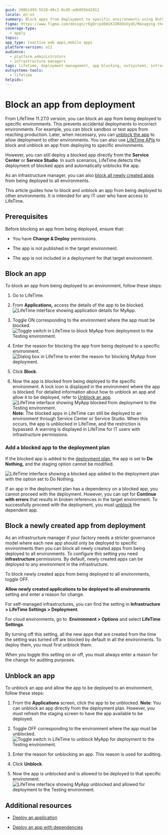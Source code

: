 ```yaml
---
guid: 380b1493-5528-49c2-8cd5-adb055b41912
locale: en-us
summary: Block apps from deployment to specific environments using OutSystems 11 (O11) LifeTime, ensuring controlled and deliberate distribution of applications.
figma: https://www.figma.com/design/rEgQrcpdEWiKIORddoVydX/Managing-the-Applications-Lifecycle?node-id=3981-84
coverage-type:
  - apply
topic:
app_type: reactive web apps,mobile apps
platform-version: o11
audience:
  - platform administrators
  - infrastructure managers
tags: lifetime, deployment management, app blocking, outsystems, infrastructure management
outsystems-tools:
  - lifetime
helpids:
---
```

# Block an app from deployment

From LifeTime 11.27.0 version, you can block an app from being deployed to specific environments. This prevents accidental deployments to incorrect environments. For example, you can block sandbox or test apps from reaching production. Later, when necessary, you can [unblock the app](#unblock-an-app) to allow deployment to other environments. You can also use [LifeTime APIs](../ref/apis/lifetime-deployment/examples/api-block-app-deploy.md) to block and unblock an app from deploying to specific environments.

However, you can still deploy a blocked app directly from the **Service Center** or **Service Studio**. In such scenarios, LifeTime detects the deployment of blocked apps and automatically unblocks the app.

As an infrastructure manager, you can also [block all newly created apps](#block-a-newly-created-app-from-deployment) from being deployed to all environments.

This article guides how to block and unblock an app from being deployed to other environments. It is intended for any IT user who have access to LifeTime.

## Prerequisites

Before blocking an app from being deployed, ensure that:

* You have **Change & Deploy** permissions.

* The app is not published in the target environment.

* The app is not included in a deployment for that target environment.

## Block an app

To block an app from being deployed to an environment, follow these steps:

  1. Go to LifeTime.

  1. From **Applications,** access the details of the app to be blocked.
  ![LifeTime interface showing application details for MyApp.](images/app-details-lt.png "Application Details in LifeTime")

  1. Toggle ON corresponding to the environment where the app must be blocked.
  ![Toggle switch in LifeTime to block MyApp from deployment to the Testing environment.](images/toggle-on-to-block-lt.png "Toggle to Block App")

  1. Enter the reason for blocking the app from being deployed to a specific environment.
  ![Dialog box in LifeTime to enter the reason for blocking MyApp from deployment.](images/reason-for-change-lt.png "Reason for Blocking App")

  1. Click **Block**.

  1. Now the app is blocked from being deployed to the specific environment. A lock icon is displayed in the environment where the app is blocked.  For detailed information about how to unblock an app and allow it to be deployed, refer to [Unblock an app](#unblock-an-app).
  ![LifeTime interface showing MyApp blocked from deployment to the Testing environment.](images/app-blocked-for-deployment-lt.png "App Blocked for Deployment")
  **Note:** The blocked apps in LifeTime can still be deployed to an environment through Service Center or Service Studio. When this occurs, the app is unblocked in LifeTime, and the restriction is bypassed. A warning is displayed in LifeTime for IT users with infrastructure permissions.

### Add a blocked app to the deployment plan

If the blocked app is added to the [deployment plan](deployment-plans.md), the app is set to **Do Nothing,** and the staging option cannot be modified.

![LifeTime interface showing a blocked app added to the deployment plan with the option set to Do Nothing.](images/add-blocked-app-deployment-plan-lt.png "Add Blocked App to Deployment Plan")

If an app in the deployment plan has a dependency on a blocked app, you cannot proceed with the deployment. However, you can opt for **Continue with errors** that results in broken references in the target environment. To successfully proceed with the deployment, you must [unblock](#unblock-an-app) the dependent app.

## Block a newly created app from deployment

As an infrastructure manager if your factory needs a stricter governance model where each new app should only be deployed to specific environments then you can block all newly created apps from being deployed to all environments. To configure this setting you need **infrastructure** permissions. By default, newly created apps can be deployed to any environment in the infrastructure.

To block newly created apps from being deployed to all environments, toggle OFF.

**Allow newly created applications to be deployed to all environments** setting and enter a reason for change.

For self-managed infrastructures, you can find the setting in **Infrastructure > LifeTime Settings > Deployment**.

For cloud environments, go to  **Environment > Options** and select **LifeTime Settings**.

By turning off this setting, all the new apps that are created from the time the setting was turned off are blocked by default in all the environments. To deploy them, you must first unblock them.

When you toggle this setting on or off, you must always enter a reason for the change for auditing purposes.

## Unblock an app

To unblock an app and allow the app to be deployed to an environment,  follow these steps:

  1. From the **Applications** screen, click the app to be unblocked.
  **Note**: You can unblock an app directly from the deployment plan. However, you must refresh the staging screen to have the app available to be deployed.

  1. Toggle OFF corresponding to the environment where the app must be unblocked.
  ![Toggle switch in LifeTime to unblock MyApp for deployment to the Testing environment.](images/toggle-off-to-unblock-lt.png "Toggle to Unblock App")

  1. Enter the reason for unblocking an app. This reason is used for auditing.

  1. Click **Unblock**.

  1. Now the app is unblocked and is allowed to be deployed to that specific environment.
  ![LifeTime interface showing MyApp unblocked and allowed for deployment to the Testing environment.](images/app-unblocked-for-deployment-lt.png "App Unblocked for Deployment")

## Additional resources

* [Deploy an application](deploy-an-application.md)

* [Deploy an app with dependencies](deploy-an-application-with-dependencies.md)
